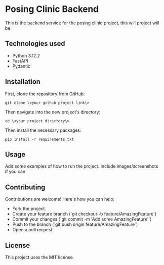 # Posing Clinic Backend

This is the backend service for the posing clinic project, this will project will be 

## Technologies used
- Python 3.12.2
- FastAPI
- Pydantic

## Installation

First, clone the repository from GitHub:

```
git clone \<your github project link\>
```

Then navigate into the new project's directory:

```
cd \<your project directory\>
```

Then install the necessary packages:

```
pip install -r requirements.txt
```

## Usage

Add some examples of how to run the project. Include images/screenshots if you can.

## Contributing

Contributions are welcome! Here's how you can help:

- Fork the project.
- Create your feature branch (\`git checkout -b feature/AmazingFeature\`)
- Commit your changes (\`git commit -m 'Add some AmazingFeature'\`)
- Push to the branch (\`git push origin feature/AmazingFeature\`)
- Open a pull request

## License

This project uses the MIT license.
